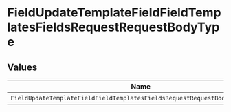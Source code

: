 # FieldUpdateTemplateFieldFieldTemplatesFieldsRequestRequestBodyType


## Values

| Name                                                                         | Value                                                                        |
| ---------------------------------------------------------------------------- | ---------------------------------------------------------------------------- |
| `FieldUpdateTemplateFieldFieldTemplatesFieldsRequestRequestBodyTypeInitials` | initials                                                                     |